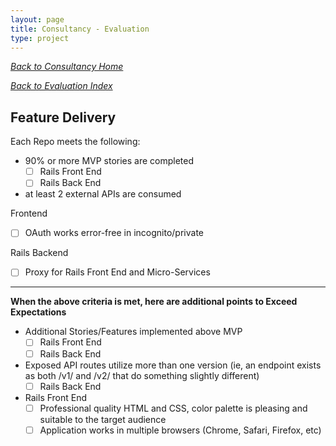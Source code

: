 ```yaml
---
layout: page
title: Consultancy - Evaluation
type: project
---
```

_[Back to Consultancy Home](../index)_ 

_[Back to Evaluation Index](./index)_ 
## Feature Delivery 

Each Repo meets the following:

- 90% or more MVP stories are completed
    - [ ] Rails Front End
    - [ ] Rails Back End
- at least 2 external APIs are consumed

Frontend
- [ ] OAuth works error-free in incognito/private

Rails Backend
- [ ] Proxy for Rails Front End and Micro-Services

---

__When the above criteria is met, here are additional points to Exceed Expectations__

- Additional Stories/Features implemented above MVP
    - [ ] Rails Front End
    - [ ] Rails Back End

- Exposed API routes utilize more than one version (ie, an endpoint exists as both /v1/ and /v2/ that do something slightly different)
    - [ ] Rails Back End

- Rails Front End
    - [ ] Professional quality HTML and CSS, color palette is pleasing and suitable to the target audience
    - [ ] Application works in multiple browsers (Chrome, Safari, Firefox, etc)
